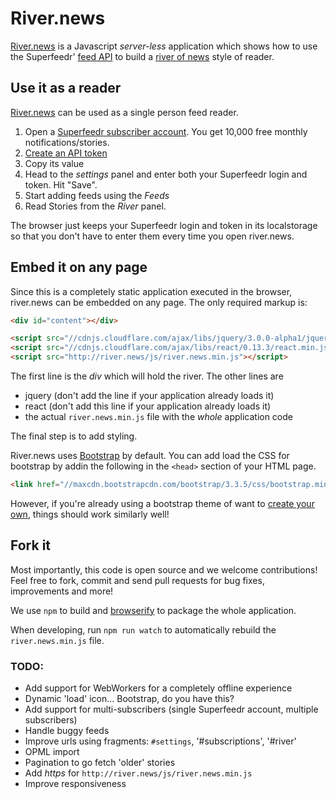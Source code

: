 # River.news

[River.news](http://river.news) is a Javascript *server-less* application which shows how to use the Superfeedr' [feed API](http://documentation.superfeedr.com/subscribers.html) to build a [river of news](http://scripting.com/2014/06/02/whatIsARiverOfNewsAggregator.html) style of reader.

## Use it as a reader

[River.news](http://river.news/) can be used as a single person feed reader. 

1. Open a [Superfeedr subscriber account](https://superfeedr.com/subscriber/). You get 10,000 free monthly notifications/stories.
2. [Create an API token](https://superfeedr.com/tokens/new)
3. Copy its value
4. Head to the *settings* panel and enter both your Superfeedr login and token. Hit "Save".
5. Start adding feeds using the *Feeds*
6. Read Stories from the *River* panel.

The browser just keeps your Superfeedr login and token in its localstorage so that you don't have to enter them every time you open river.news.

## Embed it on any page

Since this is a completely static application executed in the browser, river.news can be embedded on any page.
The only required markup is:

```html
<div id="content"></div>

<script src="//cdnjs.cloudflare.com/ajax/libs/jquery/3.0.0-alpha1/jquery.min.js"></script>
<script src="//cdnjs.cloudflare.com/ajax/libs/react/0.13.3/react.min.js"></script>
<script src="http://river.news/js/river.news.min.js"></script>
```

The first line is the *div* which will hold the river. The other lines are

* jquery (don't add the line if your application already loads it)
* react (don't add this line if your application already loads it)
* the actual `river.news.min.js` file with the *whole* application code

The final step is to add styling. 

River.news uses [Bootstrap](http://getbootstrap.com/) by default. You can add load the CSS for bootstrap by addin the following in the `<head>` section of your HTML page.

```html
<link href="//maxcdn.bootstrapcdn.com/bootstrap/3.3.5/css/bootstrap.min.css" rel="stylesheet">
```

However, if you're already using a bootstrap theme of want to [create your own](http://getbootstrap.com/customize/), things should work similarly well! 

## Fork it

Most importantly, this code is open source and we welcome contributions! Feel free to fork, commit and send pull requests for bug fixes, improvements and more!

We use `npm` to build and [browserify](http://browserify.org/) to package the whole application.

When developing, run `npm run watch` to automatically rebuild the `river.news.min.js` file.

### TODO:

* Add support for WebWorkers for a completely offline experience
* Dynamic 'load' icon... Bootstrap, do you have this?
* Add support for multi-subscribers (single Superfeedr account, multiple subscribers)
* Handle buggy feeds
* Improve urls using fragments: `#settings`, '#subscriptions', '#river'
* OPML import
* Pagination to go fetch 'older' stories
* Add *https* for `http://river.news/js/river.news.min.js`
* Improve responsiveness
